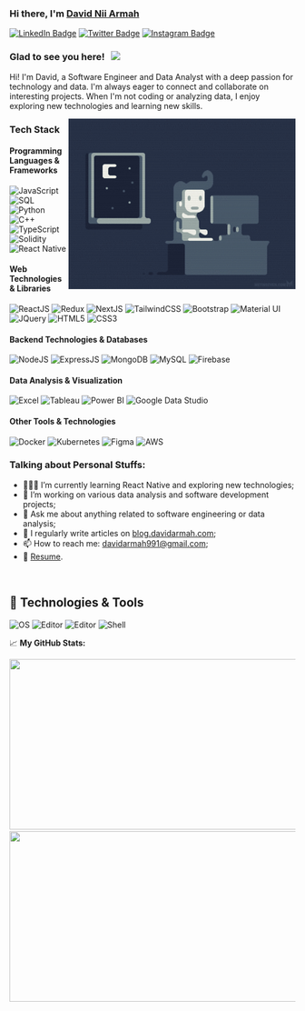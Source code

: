 ### Hi there, I'm [David Nii Armah](https://davidarmah.vercel.app)

[![LinkedIn Badge](https://img.shields.io/badge/-LinkedIn-0e76a8?style=flat-square&logo=Linkedin&logoColor=white)](https://www.linkedin.com/in/dna991/)
[![Twitter Badge](https://img.shields.io/badge/-Twitter-00acee?style=flat-square&logo=Twitter&logoColor=white)](https://twitter.com/dave_arm991)
[![Instagram Badge](https://img.shields.io/badge/-Instagram-e4405f?style=flat-square&logo=Instagram&logoColor=white)](https://www.instagram.com/davidarmah992/)

### Glad to see you here! &nbsp; ![](https://visitor-badge.glitch.me/badge?page_id=davidarmah.davidarmah)

Hi! I'm David, a Software Engineer and Data Analyst with a deep passion for technology and data. I'm always eager to connect and collaborate on interesting projects. When I'm not coding or analyzing data, I enjoy exploring new technologies and learning new skills.

<img align="right" alt="GIF" src="https://github.com/Retr0981/Retr0981/blob/main/coding.gif" width="400" height="300" />

### Tech Stack

#### Programming Languages & Frameworks
![JavaScript](https://img.shields.io/badge/JavaScript-F7DF1E?style=for-the-badge&logo=javascript&logoColor=black)
![SQL](https://img.shields.io/badge/SQL-00000F?style=for-the-badge&logo=sql&logoColor=white)
![Python](https://img.shields.io/badge/Python-3670A0?style=for-the-badge&logo=python&logoColor=ffdd54)
![C++](https://img.shields.io/badge/C++-00599C?style=for-the-badge&logo=cplusplus&logoColor=white)
![TypeScript](https://img.shields.io/badge/TypeScript-007ACC?style=for-the-badge&logo=typescript&logoColor=white)
![Solidity](https://img.shields.io/badge/Solidity-363636?style=for-the-badge&logo=solidity&logoColor=white)
![React Native](https://img.shields.io/badge/React_Native-20232A?style=for-the-badge&logo=react&logoColor=61DAFB)

#### Web Technologies & Libraries
![ReactJS](https://img.shields.io/badge/ReactJS-61DAFB?style=for-the-badge&logo=react&logoColor=black)
![Redux](https://img.shields.io/badge/Redux-593D88?style=for-the-badge&logo=redux&logoColor=white)
![NextJS](https://img.shields.io/badge/NextJS-000000?style=for-the-badge&logo=next.js&logoColor=white)
![TailwindCSS](https://img.shields.io/badge/TailwindCSS-38B2AC?style=for-the-badge&logo=tailwind-css&logoColor=white)
![Bootstrap](https://img.shields.io/badge/Bootstrap-563D7C?style=for-the-badge&logo=bootstrap&logoColor=white)
![Material UI](https://img.shields.io/badge/Material_UI-007FFF?style=for-the-badge&logo=mui&logoColor=white)
![JQuery](https://img.shields.io/badge/JQuery-0769AD?style=for-the-badge&logo=jquery&logoColor=white)
![HTML5](https://img.shields.io/badge/HTML5-E34F26?style=for-the-badge&logo=html5&logoColor=white)
![CSS3](https://img.shields.io/badge/CSS3-1572B6?style=for-the-badge&logo=css3&logoColor=white)

#### Backend Technologies & Databases
![NodeJS](https://img.shields.io/badge/Node.js-43853D?style=for-the-badge&logo=node.js&logoColor=white)
![ExpressJS](https://img.shields.io/badge/Express.js-000000?style=for-the-badge&logo=express&logoColor=white)
![MongoDB](https://img.shields.io/badge/MongoDB-4EA94B?style=for-the-badge&logo=mongodb&logoColor=white)
![MySQL](https://img.shields.io/badge/MySQL-00000F?style=for-the-badge&logo=mysql&logoColor=white)
![Firebase](https://img.shields.io/badge/Firebase-FFCA28?style=for-the-badge&logo=firebase&logoColor=black)

#### Data Analysis & Visualization
![Excel](https://img.shields.io/badge/Excel-217346?style=for-the-badge&logo=microsoft-excel&logoColor=white)
![Tableau](https://img.shields.io/badge/Tableau-E97627?style=for-the-badge&logo=tableau&logoColor=white)
![Power BI](https://img.shields.io/badge/PowerBI-F2C811?style=for-the-badge&logo=powerbi&logoColor=black)
![Google Data Studio](https://img.shields.io/badge/LookerStudio-4F5B93?style=for-the-badge&logo=google&logoColor=white)

#### Other Tools & Technologies
![Docker](https://img.shields.io/badge/Docker-2496ED?style=for-the-badge&logo=docker&logoColor=white)
![Kubernetes](https://img.shields.io/badge/Kubernetes-326CE5?style=for-the-badge&logo=kubernetes&logoColor=white)
![Figma](https://img.shields.io/badge/Figma-F24E1E?style=for-the-badge&logo=figma&logoColor=white)
![AWS](https://img.shields.io/badge/AWS-232F3E?style=for-the-badge&logo=amazonaws&logoColor=white)

### Talking about Personal Stuffs:

- 👨🏻‍💻 I’m currently learning React Native and exploring new technologies;
- 🚀 I’m working on various data analysis and software development projects;
- 💬 Ask me about anything related to software engineering or data analysis;
- 📝 I regularly write articles on [blog.davidarmah.com](https://medium.com/@davidarmah2022);
- 📫 How to reach me: [davidarmah991@gmail.com](mailto:davidarmah991@gmail.com);
- 📝 [Resume](https://davidarmah.vercel.app/resume).

</br>

## 🔧 Technologies & Tools

![OS](https://img.shields.io/badge/OS-Windows-informational?style=flat&logo=windows&logoColor=white&color=2bbc8a)
![Editor](https://img.shields.io/badge/Editor-Visual_Studio_Code-informational?style=flat&logo=visualstudiocode&logoColor=white&color=2bbc8a)
![Editor](https://img.shields.io/badge/Editor-IntelliJ_IDEA-informational?style=flat&logo=intellijidea&logoColor=white&color=2bbc8a)
![Shell](https://img.shields.io/badge/Shell-Bash-informational?style=flat&logo=gnu-bash&logoColor=white&color=2bbc8a)

📈 **My GitHub Stats:**

<p>
  <img height="300em" width="600em" src="https://github-readme-stats.vercel.app/api?username=Retr0981&show_icons=true&hide_border=true&count_private=true&include_all_commits=true&bg_color=0D1117&text_color=ffffff&icon_color=0891b2&title_color=0891b2" />
  <img height="300em" width="600em" src="https://github-readme-stats.vercel.app/api/top-langs/?username=Retr0981&exclude_repo=K&langs_count=10&title_color=0891b2&text_color=ffffff&icon_color=0891b2&bg_color=0D1117&hide_border=true&locale=en&custom_title=Top%20Languages" />
</p>


